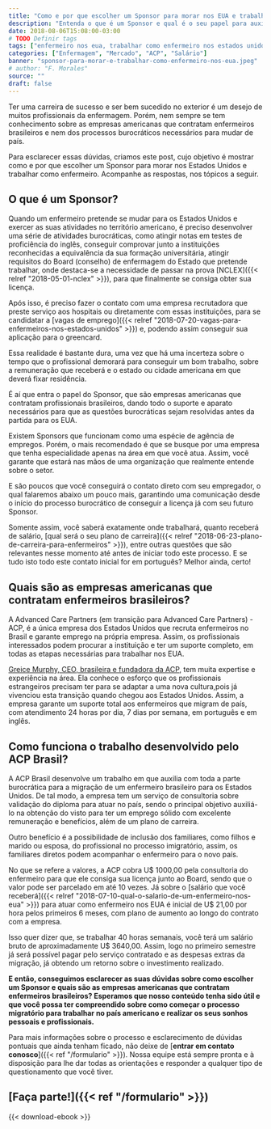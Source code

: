 ```yaml
---
title: "Como e por que escolher um Sponsor para morar nos EUA e trabalhar como enfermeiro?"
description: "Entenda o que é um Sponsor e qual é o seu papel para auxiliar o profissional de enfermagem a atuar nos Estados Unidos."
date: 2018-08-06T15:08:00-03:00
# TODO Definir tags
tags: ["enfermeiro nos eua, trabalhar como enfermeiro nos estados unidos, enfermeiro brasileiro nos estados unidos, ir para os estados unidos"]
categories: ["Enfermagem", "Mercado", "ACP", "Salário"]
banner: "sponsor-para-morar-e-trabalhar-como-enfermeiro-nos-eua.jpeg"
# author: "F. Morales"
source: ""  
draft: false
---
```


Ter uma carreira de sucesso e ser bem sucedido no exterior é um desejo de muitos profissionais da enfermagem. Porém, nem sempre se tem conhecimento sobre as empresas americanas que contratam enfermeiros brasileiros e nem dos processos burocráticos necessários para mudar de país.

Para esclarecer essas dúvidas, criamos este post, cujo objetivo é mostrar como e por que escolher um Sponsor para morar nos Estados Unidos e trabalhar como enfermeiro. Acompanhe as respostas, nos tópicos a seguir.

## O que é um Sponsor?

Quando um enfermeiro pretende se mudar para os Estados Unidos e exercer as suas atividades no território americano, é preciso desenvolver uma série de atividades burocráticas, como atingir notas em testes de proficiência do inglês, conseguir comprovar junto a instituições reconhecidas a equivalência da sua formação universitária, atingir requisitos do Board (conselho) de enfermagem do Estado que pretende trabalhar, onde destaca-se a necessidade de passar na prova [NCLEX]({{< relref "2018-05-01-nclex" >}}), para que finalmente se consiga obter sua licença.

Após isso, é preciso fazer o contato com uma empresa recrutadora que preste serviço aos hospitais ou diretamente com essas instituições, para se candidatar a [vagas de emprego]({{< relref "2018-07-20-vagas-para-enfermeiros-nos-estados-unidos" >}}) e, podendo assim conseguir sua aplicação para o greencard.

Essa realidade é bastante dura, uma vez que há uma incerteza sobre o tempo que o profissional demorará para conseguir um bom trabalho, sobre a remuneração que receberá e o estado ou cidade americana em que deverá fixar residência.

É aí que entra o papel do Sponsor, que são empresas americanas que contratam profissionais brasileiros, dando todo o suporte e aparato necessários para que as questões burocráticas sejam resolvidas antes da partida para os EUA.

Existem Sponsors que funcionam como uma espécie de agência de empregos. Porém, o mais recomendado é que se busque por uma empresa que tenha especialidade apenas na área em que você atua. Assim, você garante que estará nas mãos de uma organização que realmente entende sobre o setor.

E são poucos que você conseguirá o contato direto com seu empregador, o qual falaremos abaixo um pouco mais, garantindo uma comunicação desde o início do processo burocrático de conseguir a licença já com seu futuro Sponsor.

Somente assim, você saberá exatamente onde trabalhará, quanto receberá de salário, [qual será o seu plano de carreira]({{< relref "2018-06-23-plano-de-carreira-para-enfermeiros" >}}), entre outras questões que são relevantes nesse momento até antes de iniciar todo este processo. E se tudo isto todo este contato inicial for em português? Melhor ainda, certo!

## Quais são as empresas americanas que contratam enfermeiros brasileiros?

A Advanced Care Partners (em transição para Advanced Care Partners) - ACP, é a única empresa dos Estados Unidos que recruta enfermeiros no Brasil e garante emprego na própria empresa. Assim, os profissionais interessados podem procurar a instituição e ter um suporte completo, em todas as etapas necessárias para trabalhar nos EUA.

[Greice Murphy, CEO, brasileira e fundadora da ACP,](https://www.linkedin.com/in/greice-murphy-0673077a/) tem muita expertise e experiência na área. Ela conhece o esforço que os profissionais estrangeiros precisam ter para se adaptar a uma nova cultura,pois já vivenciou esta transição quando chegou aos Estados Unidos. Assim, a empresa garante um suporte total aos enfermeiros que migram de país, com atendimento 24 horas por dia, 7 dias por semana, em português e em inglês.

## Como funciona o trabalho desenvolvido pelo ACP Brasil?

A ACP Brasil desenvolve um trabalho em que auxilia com toda a parte burocrática para a migração de um enfermeiro brasileiro para os Estados Unidos. De tal modo, a empresa tem um serviço de consultoria sobre validação do diploma para atuar no país, sendo o principal objetivo auxiliá-lo na obtenção do visto para ter um emprego sólido com excelente remuneração e benefícios, além de um plano de carreira.

Outro benefício é a possibilidade de inclusão dos familiares, como filhos e marido ou esposa, do profissional no processo imigratório, assim, os familiares diretos podem acompanhar o enfermeiro para o novo país.

No que se refere a valores, a ACP cobra U$ 1000,00 pela consultoria do enfermeiro para que ele consiga sua licença junto ao Board, sendo que o valor pode ser parcelado em até 10 vezes. Já sobre o [salário que você receberá]({{< relref "2018-07-10-qual-o-salario-de-um-enfermeiro-nos-eua" >}}) para atuar como enfermeiro nos EUA é inicial de U$ 21,00 por hora pelos primeiros 6 meses, com plano de aumento ao longo do contrato com a empresa.

Isso quer dizer que, se trabalhar 40 horas semanais, você terá um salário bruto de aproximadamente U$ 3640,00. Assim, logo no primeiro semestre já será possível pagar pelo serviço contratado e as despesas extras da migração, já obtendo um retorno sobre o investimento realizado.

**E então, conseguimos esclarecer as suas dúvidas sobre como escolher um Sponsor e quais são as empresas americanas que contratam enfermeiros brasileiros? Esperamos que nosso conteúdo tenha sido útil e que você possa ter compreendido sobre como começar o processo migratório para trabalhar no país americano e realizar os seus sonhos pessoais e profissionais.**

Para mais informações sobre o processo e esclarecimento de dúvidas pontuais que ainda tenham ficado, não deixe de [**entrar em contato conosco**]({{< ref "/formulario" >}}). Nossa equipe está sempre pronta e à disposição para lhe dar todas as orientações e responder a qualquer tipo de questionamento que você tiver.

## [**Faça parte!**]({{< ref "/formulario" >}})

{{< download-ebook >}}
